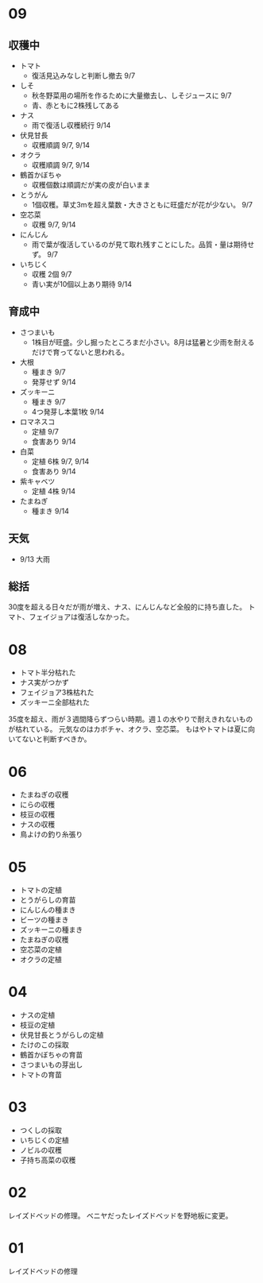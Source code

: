 # 09
## 収穫中
- トマト
	- 復活見込みなしと判断し撤去 9/7
- しそ
	- 秋冬野菜用の場所を作るために大量撤去し、しそジュースに 9/7
	- 青、赤ともに2株残してある
- ナス
	- 雨で復活し収穫続行 9/14
- 伏見甘長
	- 収穫順調 9/7, 9/14
- オクラ
	- 収穫順調 9/7, 9/14
- 鶴首かぼちゃ
	- 収穫個数は順調だが実の皮が白いまま
- とうがん
	- 1個収穫。草丈3mを超え葉数・大きさともに旺盛だが花が少ない。 9/7
- 空芯菜
	- 収穫 9/7, 9/14
- にんじん
	- 雨で葉が復活しているのが見て取れ残すことにした。品質・量は期待せず。 9/7
- いちじく
	- 収穫 2個 9/7
	- 青い実が10個以上あり期待 9/14
## 育成中
- さつまいも
	- 1株目が旺盛。少し掘ったところまだ小さい。8月は猛暑と少雨を耐えるだけで育ってないと思われる。
- 大根
	- 種まき 9/7
	- 発芽せず 9/14
- ズッキーニ
	- 種まき 9/7
	- 4つ発芽し本葉1枚 9/14
- ロマネスコ
	- 定植 9/7
	- 食害あり 9/14
- 白菜
	- 定植 6株 9/7, 9/14
	- 食害あり 9/14
- 紫キャベツ
	- 定植 4株 9/14
- たまねぎ
	- 種まき 9/14
## 天気
- 9/13 大雨
## 総括
30度を超える日々だが雨が増え、ナス、にんじんなど全般的に持ち直した。
トマト、フェイジョアは復活しなかった。


# 08
- トマト半分枯れた
- ナス実がつかず
- フェイジョア3株枯れた
- ズッキーニ全部枯れた

35度を超え、雨が３週間降らずつらい時期。週１の水やりで耐えきれないものが枯れている。
元気なのはカボチャ、オクラ、空芯菜。
もはやトマトは夏に向いてないと判断すべきか。

# 06
- たまねぎの収穫
- にらの収穫
- 枝豆の収穫
- ナスの収穫
- 鳥よけの釣り糸張り

# 05
- トマトの定植
- とうがらしの育苗
- にんじんの種まき
- ビーツの種まき
- ズッキーニの種まき
- たまねぎの収穫
- 空芯菜の定植
- オクラの定植

# 04
- ナスの定植
- 枝豆の定植
- 伏見甘長とうがらしの定植
- たけのこの採取
- 鶴首かぼちゃの育苗
- さつまいもの芽出し
- トマトの育苗
# 03
- つくしの採取
- いちじくの定植
- ノビルの収穫
- 子持ち高菜の収穫

# 02
レイズドベッドの修理。
ベニヤだったレイズドベッドを野地板に変更。

# 01
レイズドベッドの修理